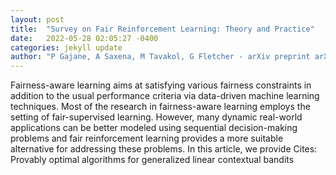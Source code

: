 ```yaml
---
layout: post
title:  "Survey on Fair Reinforcement Learning: Theory and Practice"
date:   2022-05-28 02:05:27 -0400
categories: jekyll update
author: "P Gajane, A Saxena, M Tavakol, G Fletcher - arXiv preprint arXiv , 2022"
---
```

Fairness-aware learning aims at satisfying various fairness constraints in addition to the usual performance criteria via data-driven machine learning techniques. Most of the research in fairness-aware learning employs the setting of fair-supervised learning. However, many dynamic real-world applications can be better modeled using sequential decision-making problems and fair reinforcement learning provides a more suitable alternative for addressing these problems. In this article, we provide  Cites: Provably optimal algorithms for generalized linear contextual bandits